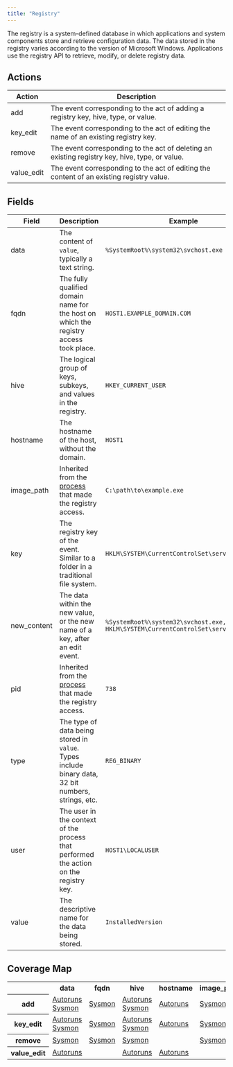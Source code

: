 ```yaml
---
title: "Registry"
---
```

The registry is a system-defined database in which applications and system components store and retrieve configuration data. The data stored in the registry varies according to the version of Microsoft Windows. Applications use the registry API to retrieve, modify, or delete registry data.

## Actions
|Action|Description|
|---|---|
|add|The event corresponding to the act of adding a registry key, hive, type, or value.|
|key_edit|The event corresponding to the act of editing the name of an existing registry key.|
|remove|The event corresponding to the act of deleting an existing registry key, hive, type, or value.|
|value_edit|The event corresponding to the act of editing the content of an existing registry value.|

## Fields
|Field|Description|Example|
|---|---|---|
data|The content of `value`, typically a text string.|<code>\%SystemRoot%\system32\svchost.exe -k rpcss</code>
fqdn|The fully qualified domain name for the host on which the registry access took place.|<code>HOST1.EXAMPLE_DOMAIN.COM</code>
hive|The logical group of keys, subkeys, and values in the registry.|<code>HKEY_CURRENT_USER</code>
hostname|The hostname of the host, without the domain.|<code>HOST1</code>
image_path|Inherited from the [process](https://car.mitre.org/data_model/process) that made the registry access.|<code>C:\path\to\example.exe</code>
key|The registry key of the event. Similar to a folder in a traditional file system.|<code>HKLM\SYSTEM\CurrentControlSet\services\RpcSs</code>
new_content|The data within the new value, or the new name of a key, after an edit event.|<code>\%SystemRoot%\system32\svchost.exe, HKLM\SYSTEM\CurrentControlSet\services\RpcSs</code>
pid|Inherited from the [process](https://car.mitre.org/data_model/process) that made the registry access.|<code>738</code>
type|The type of data being stored in `value`. Types include binary data, 32 bit numbers, strings, etc.|<code>REG_BINARY</code>
user|The user in the context of the process that performed the action on the registry key.|<code>HOST1\LOCALUSER</code>
value|The descriptive name for the data being stored.|<code>InstalledVersion</code>

## Coverage Map
<table>
  <tr>
    <th />
    <th>data</th>
    <th>fqdn</th>
    <th>hive</th>
    <th>hostname</th>
    <th>image_path</th>
    <th>key</th>
    <th>new_content</th>
    <th>pid</th>
    <th>type</th>
    <th>user</th>
    <th>value</th>
  </tr>
  <tr>
    <th>add</th>
    <td style="white-space: pre-wrap;"><a href='../sensors/autoruns_13.98'>Autoruns</a>&#10<a href='../sensors/sysmon_13'>Sysmon</a></td>
    <td style="white-space: pre-wrap;"><a href='../sensors/sysmon_13'>Sysmon</a></td>
    <td style="white-space: pre-wrap;"><a href='../sensors/autoruns_13.98'>Autoruns</a>&#10<a href='../sensors/sysmon_13'>Sysmon</a></td>
    <td style="white-space: pre-wrap;"><a href='../sensors/autoruns_13.98'>Autoruns</a></td>
    <td style="white-space: pre-wrap;"><a href='../sensors/sysmon_13'>Sysmon</a></td>
    <td style="white-space: pre-wrap;"><a href='../sensors/autoruns_13.98'>Autoruns</a>&#10<a href='../sensors/sysmon_13'>Sysmon</a></td>
    <td style="white-space: pre-wrap;"></td>
    <td style="white-space: pre-wrap;"><a href='../sensors/sysmon_13'>Sysmon</a></td>
    <td style="white-space: pre-wrap;"><a href='../sensors/autoruns_13.98'>Autoruns</a></td>
    <td style="white-space: pre-wrap;"><a href='../sensors/sysmon_13'>Sysmon</a></td>
    <td style="white-space: pre-wrap;"><a href='../sensors/autoruns_13.98'>Autoruns</a></td>
  </tr>
  <tr>
    <th>key_edit</th>
    <td style="white-space: pre-wrap;"><a href='../sensors/autoruns_13.98'>Autoruns</a>&#10<a href='../sensors/sysmon_13'>Sysmon</a></td>
    <td style="white-space: pre-wrap;"><a href='../sensors/sysmon_13'>Sysmon</a></td>
    <td style="white-space: pre-wrap;"><a href='../sensors/autoruns_13.98'>Autoruns</a>&#10<a href='../sensors/sysmon_13'>Sysmon</a></td>
    <td style="white-space: pre-wrap;"><a href='../sensors/autoruns_13.98'>Autoruns</a></td>
    <td style="white-space: pre-wrap;"><a href='../sensors/sysmon_13'>Sysmon</a></td>
    <td style="white-space: pre-wrap;"><a href='../sensors/autoruns_13.98'>Autoruns</a>&#10<a href='../sensors/sysmon_13'>Sysmon</a></td>
    <td style="white-space: pre-wrap;"><a href='../sensors/autoruns_13.98'>Autoruns</a>&#10<a href='../sensors/sysmon_13'>Sysmon</a></td>
    <td style="white-space: pre-wrap;"><a href='../sensors/sysmon_13'>Sysmon</a></td>
    <td style="white-space: pre-wrap;"><a href='../sensors/autoruns_13.98'>Autoruns</a></td>
    <td style="white-space: pre-wrap;"><a href='../sensors/sysmon_13'>Sysmon</a></td>
    <td style="white-space: pre-wrap;"><a href='../sensors/autoruns_13.98'>Autoruns</a>&#10<a href='../sensors/sysmon_13'>Sysmon</a></td>
  </tr>
  <tr>
    <th>remove</th>
    <td style="white-space: pre-wrap;"><a href='../sensors/sysmon_13'>Sysmon</a></td>
    <td style="white-space: pre-wrap;"><a href='../sensors/sysmon_13'>Sysmon</a></td>
    <td style="white-space: pre-wrap;"><a href='../sensors/sysmon_13'>Sysmon</a></td>
    <td style="white-space: pre-wrap;"></td>
    <td style="white-space: pre-wrap;"><a href='../sensors/sysmon_13'>Sysmon</a></td>
    <td style="white-space: pre-wrap;"><a href='../sensors/sysmon_13'>Sysmon</a></td>
    <td style="white-space: pre-wrap;"></td>
    <td style="white-space: pre-wrap;"><a href='../sensors/sysmon_13'>Sysmon</a></td>
    <td style="white-space: pre-wrap;"></td>
    <td style="white-space: pre-wrap;"><a href='../sensors/sysmon_13'>Sysmon</a></td>
    <td style="white-space: pre-wrap;"></td>
  </tr>
  <tr>
    <th>value_edit</th>
    <td style="white-space: pre-wrap;"><a href='../sensors/autoruns_13.98'>Autoruns</a></td>
    <td style="white-space: pre-wrap;"></td>
    <td style="white-space: pre-wrap;"><a href='../sensors/autoruns_13.98'>Autoruns</a></td>
    <td style="white-space: pre-wrap;"><a href='../sensors/autoruns_13.98'>Autoruns</a></td>
    <td style="white-space: pre-wrap;"></td>
    <td style="white-space: pre-wrap;"><a href='../sensors/autoruns_13.98'>Autoruns</a></td>
    <td style="white-space: pre-wrap;"><a href='../sensors/autoruns_13.98'>Autoruns</a></td>
    <td style="white-space: pre-wrap;"></td>
    <td style="white-space: pre-wrap;"><a href='../sensors/autoruns_13.98'>Autoruns</a></td>
    <td style="white-space: pre-wrap;"></td>
    <td style="white-space: pre-wrap;"><a href='../sensors/autoruns_13.98'>Autoruns</a></td>
  </tr>
</table>